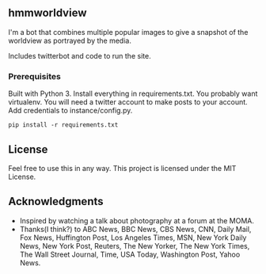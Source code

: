 ## hmmworldview

I'm a bot that combines multiple popular images to give a snapshot of the worldview as portrayed by the media.

Includes twitterbot and code to run the site.

### Prerequisites

Built with Python 3. Install everything in requirements.txt. You probably want virtualenv. You will need a twitter account to make posts to your account. Add credentials to instance/config.py.

```
pip install -r requirements.txt
```

## License

Feel free to use this in any way. This project is licensed under the MIT License.

## Acknowledgments

* Inspired by watching a talk about photography at a forum at the MOMA.
* Thanks(I think?) to ABC News, BBC News, CBS News, CNN, Daily Mail, Fox News, Huffington Post, Los Angeles Times, MSN, New York Daily News, New York Post, Reuters, The New Yorker, The New York Times, The Wall Street Journal, Time, USA Today, Washington Post, Yahoo News.
